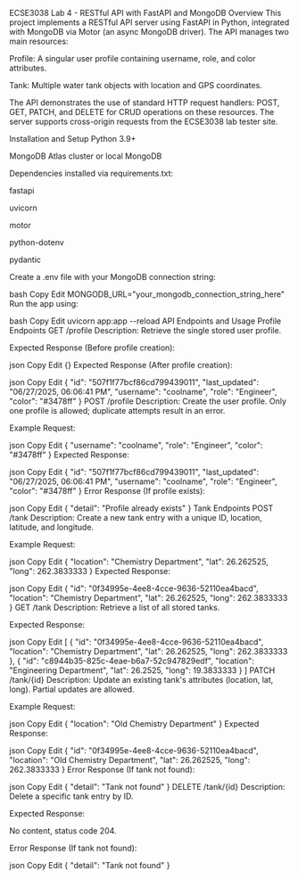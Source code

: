 ECSE3038 Lab 4 - RESTful API with FastAPI and MongoDB
Overview
This project implements a RESTful API server using FastAPI in Python, integrated with MongoDB via Motor (an async MongoDB driver). The API manages two main resources:

Profile: A singular user profile containing username, role, and color attributes.

Tank: Multiple water tank objects with location and GPS coordinates.

The API demonstrates the use of standard HTTP request handlers: POST, GET, PATCH, and DELETE for CRUD operations on these resources. The server supports cross-origin requests from the ECSE3038 lab tester site.

Installation and Setup
Python 3.9+

MongoDB Atlas cluster or local MongoDB

Dependencies installed via requirements.txt:

fastapi

uvicorn

motor

python-dotenv

pydantic

Create a .env file with your MongoDB connection string:

bash
Copy
Edit
MONGODB_URL="your_mongodb_connection_string_here"
Run the app using:

bash
Copy
Edit
uvicorn app:app --reload
API Endpoints and Usage
Profile Endpoints
GET /profile
Description:
Retrieve the single stored user profile.

Expected Response (Before profile creation):

json
Copy
Edit
{}
Expected Response (After profile creation):

json
Copy
Edit
{
  "id": "507f1f77bcf86cd799439011",
  "last_updated": "06/27/2025, 06:06:41 PM",
  "username": "coolname",
  "role": "Engineer",
  "color": "#3478ff"
}
POST /profile
Description:
Create the user profile. Only one profile is allowed; duplicate attempts result in an error.

Example Request:

json
Copy
Edit
{
  "username": "coolname",
  "role": "Engineer",
  "color": "#3478ff"
}
Expected Response:

json
Copy
Edit
{
  "id": "507f1f77bcf86cd799439011",
  "last_updated": "06/27/2025, 06:06:41 PM",
  "username": "coolname",
  "role": "Engineer",
  "color": "#3478ff"
}
Error Response (If profile exists):

json
Copy
Edit
{
  "detail": "Profile already exists"
}
Tank Endpoints
POST /tank
Description:
Create a new tank entry with a unique ID, location, latitude, and longitude.

Example Request:

json
Copy
Edit
{
  "location": "Chemistry Department",
  "lat": 26.262525,
  "long": 262.3833333
}
Expected Response:

json
Copy
Edit
{
  "id": "0f34995e-4ee8-4cce-9636-52110ea4bacd",
  "location": "Chemistry Department",
  "lat": 26.262525,
  "long": 262.3833333
}
GET /tank
Description:
Retrieve a list of all stored tanks.

Expected Response:

json
Copy
Edit
[
  {
    "id": "0f34995e-4ee8-4cce-9636-52110ea4bacd",
    "location": "Chemistry Department",
    "lat": 26.262525,
    "long": 262.3833333
  },
  {
    "id": "c8944b35-825c-4eae-b6a7-52c947829edf",
    "location": "Engineering Department",
    "lat": 26.2525,
    "long": 19.3833333
  }
]
PATCH /tank/{id}
Description:
Update an existing tank's attributes (location, lat, long). Partial updates are allowed.

Example Request:

json
Copy
Edit
{
  "location": "Old Chemistry Department"
}
Expected Response:

json
Copy
Edit
{
  "id": "0f34995e-4ee8-4cce-9636-52110ea4bacd",
  "location": "Old Chemistry Department",
  "lat": 26.262525,
  "long": 262.3833333
}
Error Response (If tank not found):

json
Copy
Edit
{
  "detail": "Tank not found"
}
DELETE /tank/{id}
Description:
Delete a specific tank entry by ID.

Expected Response:

No content, status code 204.

Error Response (If tank not found):

json
Copy
Edit
{
  "detail": "Tank not found"
}
